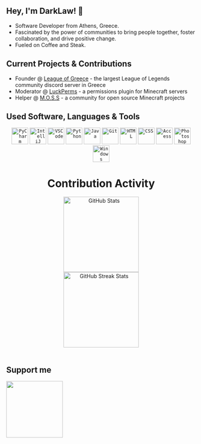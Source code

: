 ## Hey, I'm DarkLaw! 👋
- Software Developer from Athens, Greece.
- Fascinated by the power of communities to bring people together, foster collaboration, and drive positive change.
- Fueled on Coffee and Steak. 

## Current Projects & Contributions
- Founder @ [League of Greece](https://discord.gg/league-of-greece-923696773141241938) - the largest League of Legends community discord server in Greece
- Moderator @ [LuckPerms](https://github.com/LuckPerms) - a permissions plugin for Minecraft servers
- Helper @ [M.O.S.S](https://github.com/MinecraftOSS) - a community for open source Minecraft projects

## Used Software, Languages & Tools

<div align="center">
    <code><img alt="PyCharm" title="PyCharm" width="44px" src="https://upload.wikimedia.org/wikipedia/commons/thumb/1/1d/PyCharm_Icon.svg/1024px-PyCharm_Icon.svg.png"/></code>
    <code><img alt="IntelliJ" title="IntelliJ" width="44px" src="https://upload.wikimedia.org/wikipedia/commons/thumb/9/9c/IntelliJ_IDEA_Icon.svg/1024px-IntelliJ_IDEA_Icon.svg.png"/></code>
    <code><img alt="VSCode" title="Visual Studio Code" width="44px" src="https://cdn.icon-icons.com/icons2/2107/PNG/512/file_type_vscode_icon_130084.png"/></code>
    <code><img alt="Python" title="Python" width="44px" src="https://cdn.jsdelivr.net/gh/devicons/devicon/icons/python/python-original.svg"/></code>
    <code><img alt="Java" title="Java" width="44px" src="https://cdn.jsdelivr.net/gh/devicons/devicon/icons/java/java-original.svg"/></code>
    <code><img alt="Git" title="Git" width="44px" src="https://cdn.jsdelivr.net/gh/devicons/devicon/icons/git/git-original.svg"/></code>
    <code><img alt="HTML" title="HTML" width="44px" src="https://cdn.jsdelivr.net/gh/devicons/devicon/icons/html5/html5-original.svg"/></code>
    <code><img alt="CSS" title="CSS" width="44px" src="https://cdn.jsdelivr.net/gh/devicons/devicon/icons/css3/css3-original.svg"/></code>
    <code><img alt="Access" title="Access" width="44px" src="https://upload.wikimedia.org/wikipedia/commons/thumb/f/f1/Microsoft_Office_Access_%282019-present%29.svg/2097px-Microsoft_Office_Access_%282019-present%29.svg.png"/></code>
    <code><img alt="Photoshop" title="Photoshop" width="44px" src="https://upload.wikimedia.org/wikipedia/commons/thumb/a/af/Adobe_Photoshop_CC_icon.svg/2101px-Adobe_Photoshop_CC_icon.svg.png"/></code>
    <code><img alt="Windows" title="Windows" width="44px" src="https://www.freeiconspng.com/thumbs/windows-icon-png/cute-ball-windows-icon-png-16.png"/></code>
</div>

<!-- ## Currently vibing to:

[![spotify-github-profile](https://spotify-github-profile.vercel.app/api/view?uid=mjcremvtb5larpjuqxdvgp0jt&cover_image=true&theme=novatorem&show_offline=false&background_color=121212&interchange=true&bar_color_cover=false)](https://spotify-github-profile.vercel.app/api/view?uid=mjcremvtb5larpjuqxdvgp0jt&redirect=true) -->

<div align=center>
    <h1>Contribution Activity</h1>  
    <img src="https://github-readme-stats.vercel.app/api?username=ImDarkLaw&title_color=6FDA44&text_color=FFFFFF&show_icons=true&icon_color=6FDA44&include_all_commits=true&count_private=true&theme=dark" alt="GitHub Stats" height="200" />
    <br>
    <!--
    <img src="https://github-readme-stats.vercel.app/api/top-langs?username=ImDarkLaw&layout=compact&title_color=6FDA44&text_color=FFFFFF&theme=dark" alt="GitHub Most Used Languages" height="200" />
    <br>
    -->
    <img src="https://github-readme-streak-stats.herokuapp.com/?user=ImDarkLaw&theme=dark&date_format=j%20M%5B%20Y%5D&currStreakLabel=6FDA44&fire=6FDA44&ring=6FDA44" alt="GitHub Streak Stats" height="200" />
    <br>
<br>
</div>

## Support me

<a href="https://ko-fi.com/darklaw"><img src="https://storage.ko-fi.com/cdn/kofi2.png?v=3" width="150"/></a>

<!-- [![ko-fi](https://ko-fi.com/img/githubbutton_sm.svg)](https://ko-fi.com/V7V1GVSTH) -->
